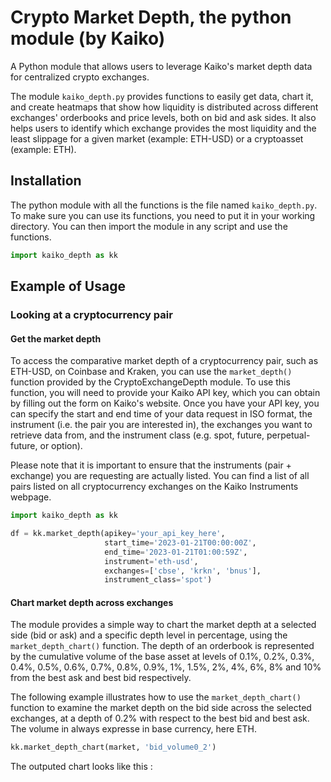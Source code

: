 # Crypto Market Depth, the python module (by Kaiko)
A Python module that allows users to leverage Kaiko's market depth data for centralized crypto exchanges.

The module `kaiko_depth.py` provides functions to easily get data, chart it, and create heatmaps that show how liquidity is distributed across different exchanges' orderbooks and price levels, both on bid and ask sides. It also helps users to identify which exchange provides the most liquidity and the least slippage for a given market (example: ETH-USD) or a cryptoasset (example: ETH).

## Installation 
The python module with all the functions is the file named `kaiko_depth.py`. To make sure you can use its functions, you need to put it in your working directory. You can then import the module in any script and use the functions. 
```python
import kaiko_depth as kk
```
## Example of Usage

### Looking at a cryptocurrency pair 

#### Get the market depth 

To access the comparative market depth of a cryptocurrency pair, such as ETH-USD, on Coinbase and Kraken, you can use the `market_depth()` function provided by the CryptoExchangeDepth module. To use this function, you will need to provide your Kaiko API key, which you can obtain by filling out the form on Kaiko's website. Once you have your API key, you can specify the start and end time of your data request in ISO format, the instrument (i.e. the pair you are interested in), the exchanges you want to retrieve data from, and the instrument class (e.g. spot, future, perpetual-future, or option).

Please note that it is important to ensure that the instruments (pair + exchange) you are requesting are actually listed. You can find a list of all pairs listed on all cryptocurrency exchanges on the Kaiko Instruments webpage.

```python
import kaiko_depth as kk

df = kk.market_depth(apikey='your_api_key_here', 
                     start_time='2023-01-21T00:00:00Z', 
                     end_time='2023-01-21T01:00:59Z',
                     instrument='eth-usd',
                     exchanges=['cbse', 'krkn', 'bnus'],
                     instrument_class='spot')
```
#### Chart market depth across exchanges

The module provides a simple way to chart the market depth at a selected side (bid or ask) and a specific depth level in percentage, using the `market_depth_chart()` function. The depth of an orderbook is represented by the cumulative volume of the base asset at levels of 0.1%, 0.2%, 0.3%, 0.4%, 0.5%, 0.6%, 0.7%, 0.8%, 0.9%, 1%, 1.5%, 2%, 4%, 6%, 8% and 10% from the best ask and best bid respectively.

The following example illustrates how to use the `market_depth_chart()` function to examine the market depth on the bid side across the selected exchanges, at a depth of 0.2% with respect to the best bid and best ask. The volume in always expresse in base currency, here ETH. 

```python
kk.market_depth_chart(market, 'bid_volume0_2')
```
The outputed chart looks like this : 




